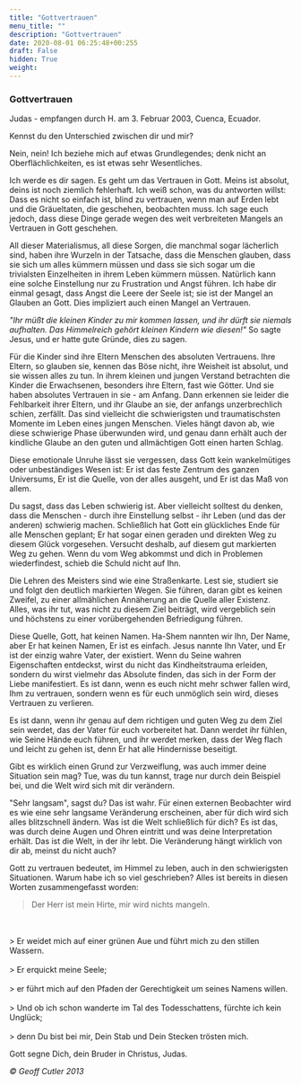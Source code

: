 ```yaml
---
title: "Gottvertrauen"
menu_title: ""
description: "Gottvertrauen"
date: 2020-08-01 06:25:48+00:255
draft: False
hidden: True
weight:
---
```

### Gottvertrauen

Judas - empfangen durch H. am 3. Februar 2003, Cuenca, Ecuador.

Kennst du den Unterschied zwischen dir und mir?

Nein, nein! Ich beziehe mich auf etwas Grundlegendes; denk nicht an Oberflächlichkeiten, es ist etwas sehr Wesentliches.

Ich werde es dir sagen. Es geht um das Vertrauen in Gott. Meins ist absolut, deins ist noch ziemlich fehlerhaft. Ich weiß schon, was du antworten willst: Dass es nicht so einfach ist, blind zu vertrauen, wenn man auf Erden lebt und die Gräueltaten, die geschehen, beobachten muss. Ich sage euch jedoch, dass diese Dinge gerade wegen des weit verbreiteten Mangels an Vertrauen in Gott geschehen.

All dieser Materialismus, all diese Sorgen, die manchmal sogar lächerlich sind, haben ihre Wurzeln in der Tatsache, dass die Menschen glauben, dass sie sich um alles kümmern müssen und dass sie sich sogar um die trivialsten Einzelheiten in ihrem Leben kümmern müssen. Natürlich kann eine solche Einstellung nur zu Frustration und Angst führen. Ich habe dir einmal gesagt, dass Angst die Leere der Seele ist; sie ist der Mangel an Glauben an Gott. Dies impliziert auch einen Mangel an Vertrauen.

*"Ihr müßt die kleinen Kinder zu mir kommen lassen, und ihr dürft sie niemals aufhalten. Das Himmelreich gehört kleinen Kindern wie diesen!"* So sagte Jesus, und er hatte gute Gründe, dies zu sagen.

Für die Kinder sind ihre Eltern Menschen des absoluten Vertrauens. Ihre Eltern, so glauben sie, kennen das Böse nicht, ihre Weisheit ist absolut, und sie wissen alles zu tun. In ihrem kleinen und jungen Verstand betrachten die Kinder die Erwachsenen, besonders ihre Eltern, fast wie Götter. Und sie haben absolutes Vertrauen in sie - am Anfang. Dann erkennen sie leider die Fehlbarkeit ihrer Eltern, und ihr Glaube an sie, der anfangs unzerbrechlich schien, zerfällt. Das sind vielleicht die schwierigsten und traumatischsten Momente im Leben eines jungen Menschen. Vieles hängt davon ab, wie diese schwierige Phase überwunden wird, und genau dann erhält auch der kindliche Glaube an den guten und allmächtigen Gott einen harten Schlag.

Diese emotionale Unruhe lässt sie vergessen, dass Gott kein wankelmütiges oder unbeständiges Wesen ist: Er ist das feste Zentrum des ganzen Universums, Er ist die Quelle, von der alles ausgeht, und Er ist das Maß von allem.

Du sagst, dass das Leben schwierig ist. Aber vielleicht solltest du denken, dass die Menschen - durch ihre Einstellung selbst - ihr Leben (und das der anderen) schwierig machen. Schließlich hat Gott ein glückliches Ende für alle Menschen geplant; Er hat sogar einen geraden und direkten Weg zu diesem Glück vorgesehen. Versucht deshalb, auf diesem gut markierten Weg zu gehen. Wenn du vom Weg abkommst und dich in Problemen wiederfindest, schieb die Schuld nicht auf Ihn.

Die Lehren des Meisters sind wie eine Straßenkarte. Lest sie, studiert sie und folgt den deutlich markierten Wegen. Sie führen, daran gibt es keinen Zweifel, zu einer allmählichen Annäherung an die Quelle aller Existenz. Alles, was ihr tut, was nicht zu diesem Ziel beiträgt, wird vergeblich sein und höchstens zu einer vorübergehenden Befriedigung führen.

Diese Quelle, Gott, hat keinen Namen. Ha-Shem nannten wir Ihn, Der Name, aber Er hat keinen Namen, Er ist es einfach. Jesus nannte Ihn Vater, und Er ist der einzig wahre Vater, der existiert. Wenn du Seine wahren Eigenschaften entdeckst, wirst du nicht das Kindheitstrauma erleiden, sondern du wirst vielmehr das Absolute finden, das sich in der Form der Liebe manifestiert. Es ist dann, wenn es euch nicht mehr schwer fallen wird, Ihm zu vertrauen, sondern wenn es für euch unmöglich sein wird, dieses Vertrauen zu verlieren.

Es ist dann, wenn ihr genau auf dem richtigen und guten Weg zu dem Ziel sein werdet, das der Vater für euch vorbereitet hat. Dann werdet ihr fühlen, wie Seine Hände euch führen, und ihr werdet merken, dass der Weg flach und leicht zu gehen ist, denn Er hat alle Hindernisse beseitigt.

Gibt es wirklich einen Grund zur Verzweiflung, was auch immer deine Situation sein mag? Tue, was du tun kannst, trage nur durch dein Beispiel bei, und die Welt wird sich mit dir verändern.

"Sehr langsam", sagst du? Das ist wahr. Für einen externen Beobachter wird es wie eine sehr langsame Veränderung erscheinen, aber für dich wird sich alles blitzschnell ändern. Was ist die Welt schließlich für dich? Es ist das, was durch deine Augen und Ohren eintritt und was deine Interpretation erhält. Das ist die Welt, in der ihr lebt. Die Veränderung hängt wirklich von dir ab, meinst du nicht auch?

Gott zu vertrauen bedeutet, im Himmel zu leben, auch in den schwierigsten Situationen. Warum habe ich so viel geschrieben? Alles ist bereits in diesen Worten zusammengefasst worden:

> Der Herr ist mein Hirte, mir wird nichts mangeln.
<br>
<br>
> Er weidet mich auf einer grünen Aue und führt mich zu den stillen Wassern.
<br>
<br>
> Er erquickt meine Seele;
<br>
<br>
> er führt mich auf den Pfaden der Gerechtigkeit um seines Namens willen.
<br>
<br>
> Und ob ich schon wanderte im Tal des Todesschattens, fürchte ich kein Unglück;
<br>
<br>
> denn Du bist bei mir, Dein Stab und Dein Stecken trösten mich.

Gott segne Dich, dein Bruder in Christus, Judas.

*© Geoff Cutler 2013*
